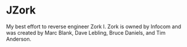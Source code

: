 # JZork
My best effort to reverse engineer Zork I. Zork is owned by Infocom and was created by Marc Blank, Dave Lebling, Bruce Daniels, and Tim Anderson.
